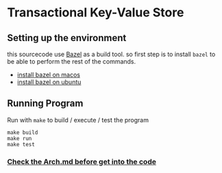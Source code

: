 # Transactional Key-Value Store

## Setting up the environment
this sourcecode use [Bazel](https://bazel.build/) as a build tool. so first step is to install `bazel` to be able to perform the rest of the commands.

* [install bazel on macos](https://bazel.build/install/os-x)
* [install bazel on ubuntu](https://bazel.build/install/ubuntu)

## Running Program
Run with `make` to build / execute / test the program
```
make build
make run
make test
```

### [Check the Arch.md before get into the code](ARCH.md)